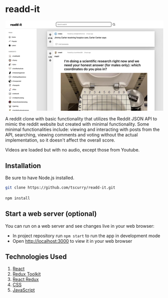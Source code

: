 # readd-it

![readd-it](./src/assets/readd-it.png)

A reddit clone with basic functionality that utilizes the Reddit JSON API to mimic the reddit website but created with minimal functionality. Some minimal functionalities include: viewing and interacting with posts from the API, searching, viewing comments and voting without the actual implementation, so it doesn't affect the overall score. 

Videos are loaded but with no audio, except those from Youtube.

## Installation

Be sure to have Node.js installed.

```bash
git clone https://github.com/tscurry/readd-it.git

npm install
```

## Start a web server (optional)

You can run on a web server and see changes live in your web browser:

- In project repository run ```npm start``` to run the app in development mode
- Open [http://localhost:3000](http://localhost:3000) to view it in your web browser

## Technologies Used 

1. [React](https://reactjs.org/)
2. [Redux Toolkit](https://redux-toolkit.js.org/) 
3. [React Redux](https://react-redux.js.org/)
4. [CSS](https://developer.mozilla.org/en-US/docs/Web/CSS)
5. [JavaScript](https://developer.mozilla.org/en-US/docs/Web/JavaScript)
